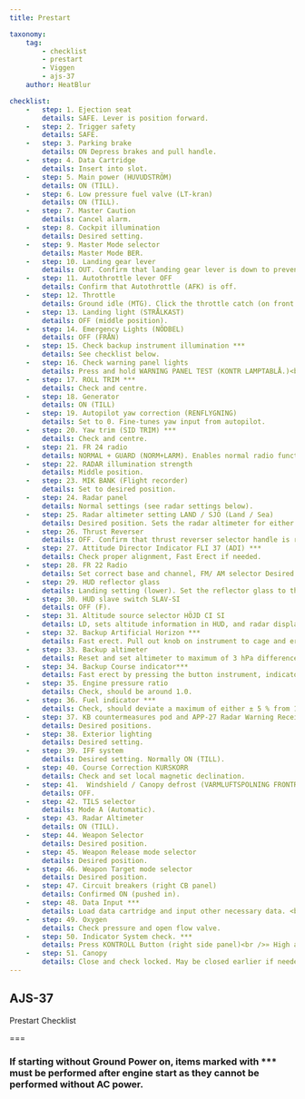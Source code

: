 ```yaml
---
title: Prestart

taxonomy:
    tag:
        - checklist
        - prestart
        - Viggen
        - ajs-37
    author: HeatBlur

checklist:
    -   step: 1. Ejection seat
        details: SAFE. Lever is position forward. 
    -   step: 2. Trigger safety
        details: SAFE.
    -   step: 3. Parking brake
        details: ON Depress brakes and pull handle. 
    -   step: 4. Data Cartridge
        details: Insert into slot.
    -   step: 5. Main power (HUVUDSTRÖM)
        details: ON (TILL).
    -   step: 6. Low pressure fuel valve (LT-kran)
        details: ON (TILL).
    -   step: 7. Master Caution
        details: Cancel alarm. 
    -   step: 8. Cockpit illumination 
        details: Desired setting.
    -   step: 9. Master Mode selector 
        details: Master Mode BER. 
    -   step: 10. Landing gear lever 
        details: OUT. Confirm that landing gear lever is down to prevent retraction on hydraulic pressure.
    -   step: 11. Autothrottle lever OFF 
        details: Confirm that Autothrottle (AFK) is off. 
    -   step: 12. Throttle 
        details: Ground idle (MTG). Click the throttle catch (on front left). Opens up the High pressure fuel valve. 
    -   step: 13. Landing light (STRÅLKAST) 
        details: OFF (middle position). 
    -   step: 14. Emergency Lights (NÖDBEL) 
        details: OFF (FRÅN) 
    -   step: 15. Check backup instrument illumination *** 
        details: See checklist below. 
    -   step: 16. Check warning panel lights 
        details: Press and hold WARNING PANEL TEST (KONTR LAMPTABLÅ.)<br />a. Press and checkH all indicator lights on the warning panel. Release and confirm that lights marked with white are lit. Without Ground power, ELFEL, RHM FEL and CK will be lit. X-TANK BRÄ will not be lit if the drop tank is empty. <br />b. If Pitch gearing warning (TIPPVÄXEL) is lit, engine start is still allowed. This should disappear during engine start. 
    -   step: 17. ROLL TRIM *** 
        details: Check and centre.
    -   step: 18. Generator 
        details: ON (TILL) 
    -   step: 19. Autopilot yaw correction (RENFLYGNING) 
        details: Set to 0. Fine-tunes yaw input from autopilot.
    -   step: 20. Yaw trim (SID TRIM) *** 
        details: Check and centre. 
    -   step: 21. FR 24 radio 
        details: NORMAL + GUARD (NORM+LARM). Enables normal radio function (FR 22) and backup radio to monitor the guard (emergency) frequency. 
    -   step: 22. RADAR illumination strength 
        details: Middle position. 
    -   step: 23. MIK BANK (Flight recorder) 
        details: Set to desired position. 
    -   step: 24. Radar panel 
        details: Normal settings (see radar settings below). 
    -   step: 25. Radar altimeter setting LAND / SJÖ (Land / Sea) 
        details: Desired position. Sets the radar altimeter for either land or sea. 
    -   step: 26. Thrust Reverser 
        details: OFF. Confirm that thrust reverser selector handle is retracted. 
    -   step: 27. Attitude Director Indicator FLI 37 (ADI) *** 
        details: Check proper alignment, Fast Erect if needed. 
    -   step: 28. FR 22 Radio 
        details: Set correct base and channel, FM/ AM selector Desired position (normally AM) 
    -   step: 29. HUD reflector glass 
        details: Landing setting (lower). Set the reflector glass to the lower setting to allow display of take-off and landing modes. 
    -   step: 30. HUD slave switch SLAV-SI 
        details: OFF (F). 
    -   step: 31. Altitude source selector HÖJD CI SI 
        details: LD, sets altitude information in HUD, and radar display to use barometric altitude. 
    -   step: 32. Backup Artificial Horizon *** 
        details: Fast erect. Pull out knob on instrument to cage and erect. 
    -   step: 33. Backup altimeter  
        details: Reset and set altimeter to maximum of 3 hPa difference from QFE.     
    -   step: 34. Backup Course indicator*** 
        details: Fast erect by pressing the button instrument, indicator light turns off when completed. 
    -   step: 35. Engine pressure ratio 
        details: Check, should be around 1.0. 
    -   step: 36. Fuel indicator ***  
        details: Check, should deviate a maximum of either ± 5 % from 106 or 131% ( full fuel load without or with external tank) 
    -   step: 37. KB countermeasures pod and APP-27 Radar Warning Receiver 
        details: Desired positions.
    -   step: 38. Exterior lighting 
        details: Desired setting. 
    -   step: 39. IFF system 
        details: Desired setting. Normally ON (TILL). 
    -   step: 40. Course Correction KURSKORR 
        details: Check and set local magnetic declination. 
    -   step: 41.  Windshield / Canopy defrost (VARMLUFTSPOLNING FRONTRUTA) 
        details: OFF. 
    -   step: 42. TILS selector 
        details: Mode A (Automatic).
    -   step: 43. Radar Altimeter 
        details: ON (TILL). 
    -   step: 44. Weapon Selector 
        details: Desired position.
    -   step: 45. Weapon Release mode selector 
        details: Desired position. 
    -   step: 46. Weapon Target mode selector 
        details: Desired position. 
    -   step: 47. Circuit breakers (right CB panel) 
        details: Confirmed ON (pushed in). 
    -   step: 48. Data Input *** 
        details: Load data cartridge and input other necessary data. <br />*Please review the data input notesbelow and the navigation data section furhter ahead..*
    -   step: 49. Oxygen 
        details: Check pressure and open flow valve.
    -   step: 50. Indicator System check. *** 
        details: Press KONTROLL Button (right side panel)<br />» High alpha Warning- two short bursts. Stick vibrates.<br />» Warning lights BRAND (Fire warning) lit<br />» Lights LANDSTÄLL (Landing gear warning) not lit.<br />» Altitude warning light lit with a solid light.<br />» Indicated fuel 29 ± 3 % and indicator returns to previous setting.<br />» Data indicator panel shows 1 and current CK-program number.<br />» FK-light is on (green). 
    -   step: 51. Canopy
        details: Close and check locked. May be closed earlier if needed.
---
```


## AJS-37 
Prestart Checklist

===

### If starting without Ground Power on, items marked with *** must be performed after engine start as they cannot be performed without AC power.
